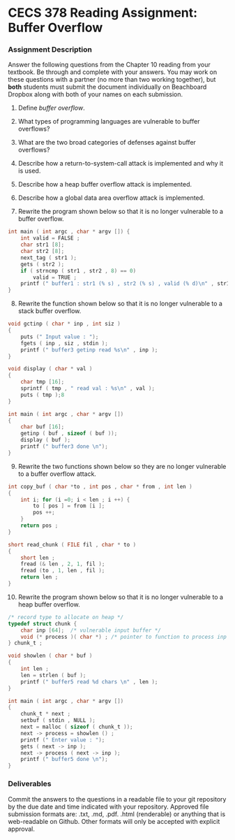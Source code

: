 # CECS 378 Reading Assignment: Buffer Overflow

### Assignment Description
Answer the following questions from the Chapter 10 reading from your textbook. Be through and complete with your answers. You may work on these questions with a partner (no more than two working together), but **both** students must submit the document individually on Beachboard Dropbox along with both of your names on each submission.

1. Define *buffer overflow*.

2. What types of programming languages are vulnerable to buffer overflows?

3. What are the two broad categories of defenses against buffer overflows?

4. Describe how a return-to-system-call attack is implemented and why it is used.

5. Describe how a heap buffer overflow attack is implemented.

6. Describe how a global data area overflow attack is implemented.

7. Rewrite the program shown below so that it is no longer vulnerable to a buffer overflow.

``` C
int main ( int argc , char * argv []) {
    int valid = FALSE ;
    char str1 [8];
    char str2 [8];
    next_tag ( str1 );
    gets ( str2 );
    if ( strncmp ( str1 , str2 , 8) == 0)
        valid = TRUE ;
    printf (" buffer1 : str1 (% s) , str2 (% s) , valid (% d)\n" , str1 , str2 , valid );
}

```

8. Rewrite the function shown below so that it is no longer vulnerable to a stack buffer overflow.
``` C
void gctinp ( char * inp , int siz )
{
    puts (" Input value : ");
    fgets ( inp , siz , stdin );
    printf (" buffer3 getinp read %s\n" , inp );
}

void display ( char * val )
{
    char tmp [16];
    sprintf ( tmp , " read val : %s\n" , val );
    puts ( tmp );8
}

int main ( int argc , char * argv [])
{
    char buf [16];
    getinp ( buf , sizeof ( buf ));
    display ( buf );
    printf (" buffer3 done \n");
}
```

9. Rewrite the two functions shown below so they are no longer vulnerable to a buffer overflow
attack.
``` C
int copy_buf ( char *to , int pos , char * from , int len )
{
    int i; for (i =0; i < len ; i ++) {
        to [ pos ] = from [i ];
        pos ++;
    }
    return pos ;
}

short read_chunk ( FILE fil , char * to )
{
    short len ;
    fread (& len , 2, 1, fil );
    fread (to , 1, len , fil );
    return len ;
}
```

10. Rewrite the program shown below so that it is no longer vulnerable to a heap buffer overflow.
``` C
/* record type to allocate on heap */
typedef struct chunk {
    char inp [64];  /* vulnerable input buffer */
    void (* process )( char *) ; /* pointer to function to process inp */
} chunk_t ;

void showlen ( char * buf )
{
    int len ;
    len = strlen ( buf );
    printf (" buffer5 read %d chars \n" , len );
}

int main ( int argc , char * argv [])
{
    chunk_t * next ;
    setbuf ( stdin , NULL );
    next = malloc ( sizeof ( chunk_t ));
    next -> process = showlen () ;
    printf (" Enter value : ");
    gets ( next -> inp );
    next -> process ( next -> inp );
    printf (" buffer5 done \n");
}
```

### Deliverables
Commit the answers to the questions in a readable file to your git repository by the due date and time indicated with your repository. Approved file submission formats are: .txt, .md, .pdf. .html (renderable) or anything that is web-readable on Github. Other formats will only be accepted with explicit approval.
